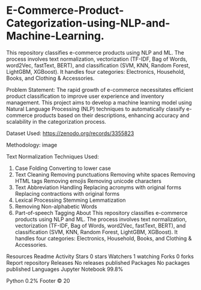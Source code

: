 # E-Commerce-Product-Categorization-using-NLP-and-Machine-Learning.

This repository classifies e-commerce products using NLP and ML. The process involves text normalization, vectorization (TF-IDF, Bag of Words, word2Vec, fastText, BERT), and classification (SVM, KNN, Random Forest, LightGBM, XGBoost). It handles four categories: Electronics, Household, Books, and Clothing & Accessories.

Problem Statement:
The rapid growth of e-commerce necessitates efficient product classification to improve user experience and inventory management. This project aims to develop a machine learning model using Natural Language Processing (NLP) techniques to automatically classify e-commerce products based on their descriptions, enhancing accuracy and scalability in the categorization process.

Dataset Used:
https://zenodo.org/records/3355823

Methodology:
image

Text Normalization Techniques Used:
1. Case Folding
Converting to lower case
2. Text Cleaning
Removing punctuations
Removing white spaces
Removing HTML tags
Removing emojis
Removing unicode characters
3. Text Abbreviation Handling
Replacing acronyms with original forms
Replacing contractions with original forms
4. Lexical Processing
Stemming
Lemmatization
5. Removing Non-alphabetic Words
6. Part-of-speech Tagging
About
This repository classifies e-commerce products using NLP and ML. The process involves text normalization, vectorization (TF-IDF, Bag of Words, word2Vec, fastText, BERT), and classification (SVM, KNN, Random Forest, LightGBM, XGBoost). It handles four categories: Electronics, Household, Books, and Clothing & Accessories.

Resources
 Readme
 Activity
Stars
 0 stars
Watchers
 1 watching
Forks
 0 forks
Report repository
Releases
No releases published
Packages
No packages published
Languages
Jupyter Notebook
99.8%
 
Python
0.2%
Footer
© 20
